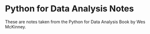 # Python for Data Analysis Notes

These are notes taken from the Python for Data Analysis Book by Wes McKinney.
